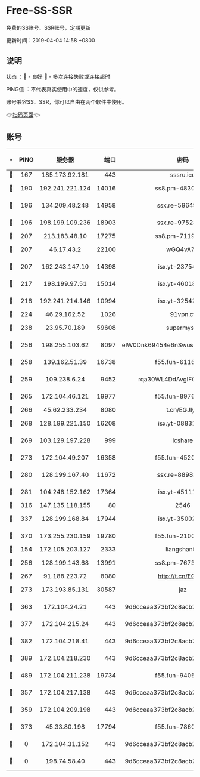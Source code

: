 # Free-SS-SSR

免费的SS账号、SSR账号，定期更新

更新时间：2019-04-04 14:58 +0800

## 说明

状态     ：🙂 - 良好 🙁 - 多次连接失败或连接超时

PING值   ：不代表真实使用中的速度，仅供参考。

账号兼容SS、SSR，你可以自由在两个软件中使用。

👉[扫码页面](https://liesauer.github.io/Free-SS-SSR/)👈

## 账号

|-|PING|服务器|端口|密码|加密方式|区域|
|:----:|:----:|:-----:|-----:|:----:|:----:|:----:|
|🙂|167|185.173.92.181|443|sssru.icu|rc4-md5|RU|
|🙂|190|192.241.221.124|14016|ss8.pm-48308241|aes-256-cfb|US|
|🙂|196|134.209.48.248|14958|ssx.re-59649668|aes-256-cfb|US|
|🙂|196|198.199.109.236|18903|ssx.re-97523420|aes-256-cfb|US|
|🙂|207|213.183.48.10|17275|ss8.pm-71196894|rc4-md5|RU|
|🙂|207|46.17.43.2|22100|wGQ4vA7D|aes-256-gcm|RU|
|🙂|207|162.243.147.10|14398|isx.yt-23754818|aes-256-cfb|US|
|🙂|217|198.199.97.51|15014|isx.yt-46018201|aes-256-cfb|US|
|🙂|218|192.241.214.146|10994|isx.yt-32542265|aes-256-cfb|US|
|🙂|224|46.29.162.52|1026|91vpn.cf|rc4-md5|RU|
|🙂|238|23.95.70.189|59608|supermyssr|chacha20-ietf|US|
|🙂|256|198.255.103.62|8097|eIW0Dnk69454e6nSwuspv9DmS201tQ0D|aes-256-cfb|US|
|🙂|258|139.162.51.39|16738|f55.fun-61163732|aes-256-cfb|SG|
|🙂|259|109.238.6.24|9452|rqa30WL4DdAvgIFG6Fs3znzTa|aes-256-cfb|FR|
|🙂|265|172.104.46.121|19977|f55.fun-89761630|aes-256-cfb|SG|
|🙂|266|45.62.233.234|8080|t.cn/EGJIyrl|rc4-md5|CA|
|🙂|268|128.199.221.150|16208|isx.yt-08831052|aes-256-cfb|SG|
|🙂|269|103.129.197.228|999|lcshare|aes-256-cfb|US|
|🙂|273|172.104.49.207|16358|f55.fun-45202305|aes-256-cfb|SG|
|🙂|280|128.199.167.40|11672|ssx.re-88981632|aes-256-cfb|SG|
|🙂|281|104.248.152.162|17364|isx.yt-45111127|aes-256-cfb|SG|
|🙂|316|147.135.118.155|80|2546|chacha20|US|
|🙂|337|128.199.168.84|17944|isx.yt-35002104|aes-256-cfb|SG|
|🙂|370|173.255.230.159|19780|f55.fun-21003083|aes-256-cfb|US|
|🙂|154|172.105.203.127|2333|liangshanbo|chacha20|JP|
|🙂|256|128.199.143.68|13991|ss8.pm-76732663|aes-256-cfb|SG|
|🙂|267|91.188.223.72|8080|http://t.cn/EGJIyrl|rc4-md5|RU|
|🙂|273|173.193.85.131|30587|jaz|aes-256-cfb|US|
|🙂|363|172.104.24.21|443|9d6cceaa373bf2c8acb22e60b6a58be6|aes-256-cfb|US|
|🙂|377|172.104.215.24|443|9d6cceaa373bf2c8acb22e60b6a58be6|aes-256-cfb|US|
|🙂|382|172.104.218.41|443|9d6cceaa373bf2c8acb22e60b6a58be6|aes-256-cfb|US|
|🙂|389|172.104.218.230|443|9d6cceaa373bf2c8acb22e60b6a58be6|aes-256-cfb|US|
|🙂|489|172.104.211.238|19734|f55.fun-94065686|aes-256-cfb|US|
|🙁|357|172.104.217.138|443|9d6cceaa373bf2c8acb22e60b6a58be6|aes-256-cfb|US|
|🙁|359|172.104.209.198|443|9d6cceaa373bf2c8acb22e60b6a58be6|aes-256-cfb|US|
|🙁|373|45.33.80.198|17794|f55.fun-78601167|aes-256-cfb|US|
|🙁|0|172.104.31.152|443|9d6cceaa373bf2c8acb22e60b6a58be6|aes-256-cfb|US|
|🙁|0|198.74.58.40|443|9d6cceaa373bf2c8acb22e60b6a58be6|aes-256-cfb|US|
